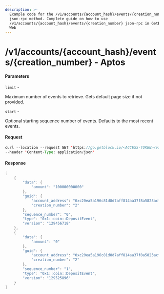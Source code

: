 ```yaml
---
description: >-
  Example code for the /v1/accounts/{account_hash}/events/{creation_number}
  json-rpc method. Сomplete guide on how to use
  /v1/accounts/{account_hash}/events/{creation_number} json-rpc in GetBlock.io
  Web
---
```


# /v1/accounts/{account\_hash}/events/{creation\_number} - Aptos

#### Parameters

`limit` -

Maximum number of events to retrieve. Gets default page size if not provided.

`start` -

Optional starting sequence number of events. Defaults to the most recent events.

#### Request

```java
curl --location --request GET 'https://go.getblock.io/<ACCESS-TOKEN>/v1/accounts/0xc20ea5a196c81d8d7aff814aa37f8a5823acffbc4193efd3b2aafc9ef2803255/events/2?limit=10' \
--header 'Content-Type: application/json'
```

#### Response

```java
[
    {
        "data": {
            "amount": "100000000000"
        },
        "guid": {
            "account_address": "0xc20ea5a196c81d8d7aff814aa37f8a5823acffbc4193efd3b2aafc9ef2803255",
            "creation_number": "2"
        },
        "sequence_number": "0",
        "type": "0x1::coin::DepositEvent",
        "version": "129456718"
    },
    {
        "data": {
            "amount": "0"
        },
        "guid": {
            "account_address": "0xc20ea5a196c81d8d7aff814aa37f8a5823acffbc4193efd3b2aafc9ef2803255",
            "creation_number": "2"
        },
        "sequence_number": "1",
        "type": "0x1::coin::DepositEvent",
        "version": "129525896"
    }
]
```
